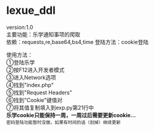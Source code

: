 # lexue_ddl
version:1.0<br>
主要功能：乐学通知事项的爬取<br>
依赖：requests,re,base64,bs4,time
登陆方法：cookie登陆<br>

使用方法：<br>
①登陆乐学 <br>
②按F12进入开发者模式 <br>
③进入Network选项 <br>
④找到"index.php" <br>
⑤找到"Request Headers" <br>
⑥找到"Cookie"键值对 <br>
⑦将其值复制填入到exp.py第21行中<br>
<strong>乐学cookie只能保持一周，一周过后需要更新cookie...</strong><br>
<sub>密码登陆功能暂时没做，如果有时间的话（划掉）继续更新</sub>